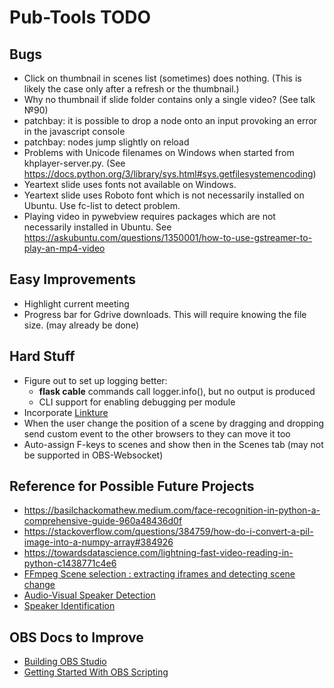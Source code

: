 # Pub-Tools TODO

## Bugs

* Click on thumbnail in scenes list (sometimes) does nothing.
  (This is likely the case only after a refresh or the thumbnail.)
* Why no thumbnail if slide folder contains only a single video? (See talk №90)
* patchbay: it is possible to drop a node onto an input provoking an error in
  the javascript console
* patchbay: nodes jump slightly on reload
* Problems with Unicode filenames on Windows when started from khplayer-server.py.
  (See https://docs.python.org/3/library/sys.html#sys.getfilesystemencoding)
* Yeartext slide uses fonts not available on Windows.
* Yeartext slide uses Roboto font which is not necessarily installed on
  Ubuntu. Use fc-list to detect problem.
* Playing video in pywebview requires packages which are not necessarily
  installed in Ubuntu. See
  https://askubuntu.com/questions/1350001/how-to-use-gstreamer-to-play-an-mp4-video

## Easy Improvements

* Highlight current meeting
* Progress bar for Gdrive downloads. This will require knowing the file size.
  (may already be done)

## Hard Stuff

* Figure out to set up logging better:
  * **flask cable** commands call logger.info(), but no output is produced
  * CLI support for enabling debugging per module
* Incorporate [Linkture](https://github.com/erykjj/linkture)
* When the user change the position of a scene by dragging and dropping send
  custom event to the other browsers to they can move it too
* Auto-assign F-keys to scenes and show then in the Scenes tab (may not be supported in OBS-Websocket)

## Reference for Possible Future Projects

* https://basilchackomathew.medium.com/face-recognition-in-python-a-comprehensive-guide-960a48436d0f
* https://stackoverflow.com/questions/384759/how-do-i-convert-a-pil-image-into-a-numpy-array#384926
* https://towardsdatascience.com/lightning-fast-video-reading-in-python-c1438771c4e6
* [FFmpeg Scene selection : extracting iframes and detecting scene change](https://www.bogotobogo.com/FFMpeg/ffmpeg_thumbnails_select_scene_iframe.php)
* [Audio-Visual Speaker Detection](https://medium.com/@siddheshdeshpande/audio-visual-active-speaker-detection-on-video-for-ai-tools-dc297443f0be)
* [Speaker Identification](https://speechbrain.readthedocs.io/en/latest/tutorials/basics/what-can-i-do-with-speechbrain.html)

## OBS Docs to Improve

* [Building OBS Studio](https://github.com/obsproject/obs-studio/wiki/Building-OBS-Studio)
* [Getting Started With OBS Scripting](https://github.com/obsproject/obs-studio/wiki/Getting-Started-With-OBS-Scripting)

